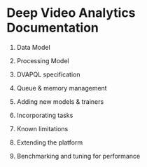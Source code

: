 # Deep Video Analytics Documentation

1. Data Model

2. Processing Model

3. DVAPQL specification

4. Queue & memory management

5. Adding new models & trainers

6. Incorporating tasks

7. Known limitations

8. Extending the platform
 
9. Benchmarking and tuning for performance